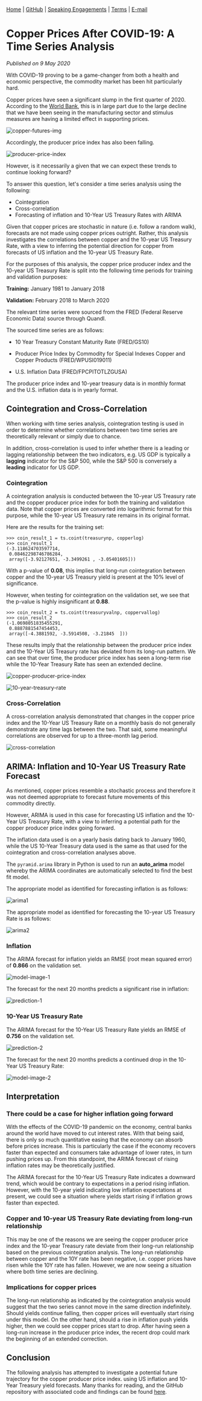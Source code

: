 [Home](https://mgcodesandstats.github.io/) |
[GitHub](https://github.com/mgcodesandstats) |
[Speaking Engagements](https://mgcodesandstats.github.io/speaking-engagements/) |
[Terms](https://mgcodesandstats.github.io/terms/) |
[E-mail](mailto:contact@michael-grogan.com)

# Copper Prices After COVID-19: A Time Series Analysis

*Published on 9 May 2020*

With COVID-19 proving to be a game-changer from both a health and economic perspective, the commodity market has been hit particularly hard.

Copper prices have seen a significant slump in the first quarter of 2020. According to the [World Bank](https://blogs.worldbank.org/voices/outlook-commodity-markets-and-effects-coronavirus-six-charts), this is in large part due to the large decline that we have been seeing in the manufacturing sector and stimulus measures are having a limited effect in supporting prices.

![copper-futures-img](copper-futures-img.png)

Accordingly, the producer price index has also been falling.

![producer-price-index](producer-price-index.png)

However, is it necessarily a given that we can expect these trends to continue looking forward?

To answer this question, let's consider a time series analysis using the following:

- Cointegration
- Cross-correlation
- Forecasting of inflation and 10-Year US Treasury Rates with ARIMA

Given that copper prices are stochastic in nature (i.e. follow a random walk), forecasts are not made using copper prices outright. Rather, this analysis investigates the correlations between copper and the 10-year US Treasury Rate, with a view to inferring the potential direction for copper from forecasts of US inflation and the 10-year US Treasury Rate.

For the purposes of this analysis, the copper price producer index and the 10-year US Treasury Rate is split into the following time periods for training and validation purposes:

**Training:** January 1981 to January 2018

**Validation:** February 2018 to March 2020

The relevant time series were sourced from the FRED (Federal Reserve Economic Data) source through Quandl.

The sourced time series are as follows:

- 10 Year Treasury Constant Maturity Rate (FRED/GS10)

- Producer Price Index by Commodity for Special Indexes Copper and Copper Products (FRED/WPUSI019011)

- U.S. Inflation Data (FRED/FPCPITOTLZGUSA)

The producer price index and 10-year treasury data is in monthly format and the U.S. inflation data is in yearly format.

## Cointegration and Cross-Correlation

When working with time series analysis, cointegration testing is used in order to determine whether correlations between two time series are theoretically relevant or simply due to chance.

In addition, cross-correlation is used to infer whether there is a leading or lagging relationship between the two indicators, e.g. US GDP is typically a **lagging** indicator for the S&P 500, while the S&P 500 is conversely a **leading** indicator for US GDP.

### Cointegration

A cointegration analysis is conducted between the 10-year US Treasury rate and the copper producer price index for both the training and validation data. Note that copper prices are converted into logarithmic format for this purpose, while the 10-year US Treasury rate remains in its original format.

Here are the results for the training set:

```
>>> coin_result_1 = ts.coint(treasurynp, copperlog)
>>> coin_result_1
(-3.118624703597714,
 0.08462298746786284,
 array([-3.92127651, -3.3499261 , -3.05401605]))
```

With a p-value of **0.08**, this implies that long-run cointegration between copper and the 10-year US Treasury yield is present at the 10% level of significance.

However, when testing for cointegration on the validation set, we see that the p-value is highly insignificant at **0.88**.

```
>>> coin_result_2 = ts.coint(treasuryvalnp, coppervallog)
>>> coin_result_2
(-1.0698051835455291,
 0.8887881547454453,
 array([-4.3881592, -3.5914508, -3.21845  ]))
```

These results imply that the relationship between the producer price index and the 10-Year US Treasury rate has deviated from its long-run pattern. We can see that over time, the producer price index has seen a long-term rise while the 10-Year Treasury Rate has seen an extended decline.

![copper-producer-price-index](copper-producer-price-index.png)

![10-year-treasury-rate](10-year-treasury-rate.png)

### Cross-Correlation

A cross-correlation analysis demonstrated that changes in the copper price index and the 10-Year US Treasury Rate on a monthly basis do not generally demonstrate any time lags between the two. That said, some meaningful correlations are observed for up to a three-month lag period.

![cross-correlation](cross-correlation.png)

## ARIMA: Inflation and 10-Year US Treasury Rate Forecast

As mentioned, copper prices resemble a stochastic process and therefore it was not deemed appropriate to forecast future movements of this commodity directly.

However, ARIMA is used in this case for forecasting US inflation and the 10-Year US Treasury Rate, with a view to inferring a potential path for the copper producer price index going forward.

The inflation data used is on a yearly basis dating back to January 1960, while the US 10-Year Treasury data used is the same as that used for the cointegration and cross-correlation analyses above.

The ```pyramid.arima``` library in Python is used to run an **auto_arima** model whereby the ARIMA coordinates are automatically selected to find the best fit model.

The appropriate model as identified for forecasting inflation is as follows:

![arima1](arima1.png)

The appropriate model as identified for forecasting the 10-year US Treasury Rate is as follows:

![arima2](arima2.png)

### Inflation

The ARIMA forecast for inflation yields an RMSE (root mean squared error) of **0.866** on the validation set.

![model-image-1](model-image-1.png)

The forecast for the next 20 months predicts a significant rise in inflation:

![prediction-1](prediction-1.png)

### 10-Year US Treasury Rate

The ARIMA forecast for the 10-Year US Treasury Rate yields an RMSE of **0.756** on the validation set.

![prediction-2](prediction-2.png)

The forecast for the next 20 months predicts a continued drop in the 10-Year US Treasury Rate:

![model-image-2](model-image-2.png)

## Interpretation

### There could be a case for higher inflation going forward

With the effects of the COVID-19 pandemic on the economy, central banks around the world have moved to cut interest rates. With that being said, there is only so much quantitative easing that the economy can absorb before prices increase. This is particularly the case if the economy recovers faster than expected and consumers take advantage of lower rates, in turn pushing prices up. From this standpoint, the ARIMA forecast of rising inflation rates may be theoretically justified.

The ARIMA forecast for the 10-Year US Treasury Rate indicates a downward trend, which would be contrary to expectations in a period rising inflation. However, with the 10-year yield indicating low inflation expectations at present, we could see a situation where yields start rising if inflation grows faster than expected.

### Copper and 10-year US Treasury Rate deviating from long-run relationship

This may be one of the reasons we are seeing the copper producer price index and the 10-year Treasury rate deviate from their long-run relationship based on the previous cointegration analysis. The long-run relationship between copper and the 10Y rate has been negative, i.e. copper prices have risen while the 10Y rate has fallen. However, we are now seeing a situation where both time series are declining.

### Implications for copper prices

The long-run relationship as indicated by the cointegration analysis would suggest that the two series cannot move in the same direction indefinitely. Should yields continue falling, then copper prices will eventually start rising under this model. On the other hand, should a rise in inflation push yields higher, then we could see copper prices start to drop. After having seen a long-run increase in the producer price index, the recent drop could mark the beginning of an extended correction.

## Conclusion

The following analysis has attempted to investigate a potential future trajectory for the copper producer price index. using US inflation and 10-Year Treasury yield forecasts. Many thanks for reading, and the GitHub repository with associated code and findings can be found [here](https://github.com/mgcodesandstats/economics-time-series).
